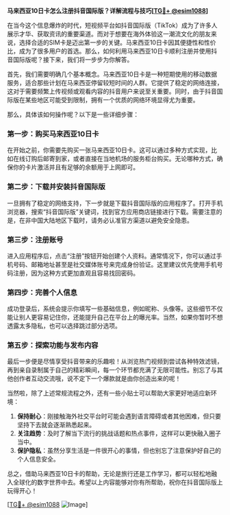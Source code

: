 **马来西亚10日卡怎么注册抖音国际版？详解流程与技巧[[TG💪+ @esim1088](https://t.me/s/esim1088)]**

在当今这个信息爆炸的时代，短视频平台如抖音国际版（TikTok）成为了许多人展示才华、获取资讯的重要渠道。而对于想要在海外体验这一潮流文化的朋友来说，选择合适的SIM卡是迈出第一步的关键。马来西亚10日卡因其便捷性和性价比，成为了很多用户的首选。那么，如何利用马来西亚10日卡顺利注册并使用抖音国际版呢？接下来，我们将一步步为你解答。

首先，我们需要明确几个基本概念。马来西亚10日卡是一种短期使用的移动数据服务，适合那些计划在马来西亚停留较短时间的人群。它提供了稳定的网络连接，这对于需要频繁上传视频或观看内容的抖音用户来说至关重要。同时，由于抖音国际版在某些地区可能受到限制，拥有一个优质的网络环境显得尤为重要。

那么，具体该如何操作呢？以下是一些详细步骤：

### 第一步：购买马来西亚10日卡

在开始之前，你需要先购买一张马来西亚10日卡。这可以通过多种方式实现，比如在线订购后邮寄到家，或者直接在当地机场的服务柜台购买。无论哪种方式，确保你的卡片激活并且有足够的余额用于上网即可。

### 第二步：下载并安装抖音国际版

一旦拥有了稳定的网络支持，下一步就是下载抖音国际版的应用程序了。打开手机浏览器，搜索“抖音国际版”关键词，找到官方应用商店链接进行下载。需要注意的是，在非中国大陆地区下载时，请务必认准官方渠道以避免安全隐患。

### 第三步：注册账号

进入应用程序后，点击“注册”按钮开始创建个人资料。通常情况下，你可以通过手机号码、邮箱地址甚至是社交媒体账号来完成身份验证。这里建议优先使用手机号码注册，因为这种方式更加直观且容易找回密码。

### 第四步：完善个人信息

成功登录后，系统会提示你填写一些基础信息，例如昵称、头像等。这些细节不仅能让别人更容易记住你，还能提升自己在平台上的曝光率。当然，如果你暂时不想透露太多隐私，也可以选择跳过部分选项。

### 第五步：探索功能与发布内容

最后一步便是尽情享受抖音带来的乐趣啦！从浏览热门视频到尝试各种特效滤镜，再到亲自录制属于自己的精彩瞬间，每一个环节都充满了无限可能性。别忘了与其他创作者互动交流哦，说不定下一个爆款就是由你创造出来的呢！

当然啦，除了上述常规流程之外，还有一些小贴士可以帮助大家更好地适应新环境：

1. **保持耐心**：刚接触海外社交平台时可能会遇到语言障碍或者其他困难，但只要坚持下去就会逐渐熟悉起来。
2. **关注趋势**：及时了解当下流行的挑战话题和热点事件，这样可以更快融入圈子当中。
3. **保护隐私**：虽然分享生活是一件很开心的事情，但也别忘了注意保护好自己的个人信息安全。

总之，借助马来西亚10日卡的帮助，无论是旅行还是工作学习，都可以轻松地融入全球化的数字世界中去。希望以上内容能够对你有所帮助，祝你在抖音国际版上玩得开心！

[[TG💪+ @esim1088](https://t.me/s/esim1088) ![Image](https://i.postimg.cc/4NQfJmqS/Snipaste-2025-05-13-00-14-12.png)]
